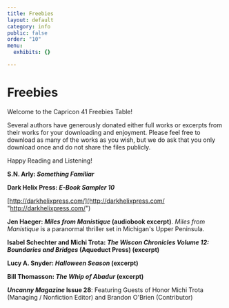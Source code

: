 ```yaml
---
title: Freebies
layout: default
category: info
public: false
order: "10"
menu:
  exhibits: {}

---
```

# Freebies

Welcome to the Capricon 41 Freebies Table!

Several authors have generously donated either full works or excerpts from their works for your downloading and enjoyment. Please feel free to download as many of the works as you wish, but we do ask that you only download once and do not share the files publicly.

Happy Reading and Listening!

**S.N. Arly: _Something Familiar_**

**Dark Helix Press: _E-Book Sampler 10_**

[http://darkhelixpress.com/](http://darkhelixpress.com/ "http://darkhelixpress.com/")

**Jen Haeger: _Miles from Manistique_ (audiobook excerpt)**. _Miles from Manistique_ is a paranormal thriller set in Michigan's Upper Peninsula.

**Isabel Schechter and Michi Trota: _The Wiscon Chronicles Volume 12: Boundaries and Bridges_ (Aqueduct Press) (excerpt)**

**Lucy A. Snyder: _Halloween Season_ (excerpt)**

**Bill Thomasson: _The Whip of Abadur_ (excerpt)**

**_Uncanny Magazine_ Issue 28**: Featuring Guests of Honor Michi Trota (Managing / Nonfiction Editor) and Brandon O'Brien (Contributor)